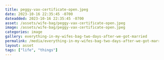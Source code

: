 ```yaml
---
title: peggy-vax-certificate-open.jpeg
date: 2023-10-16 22:35:45 -0700
dateadded: 2023-10-16 22:35:45 -0700
asset: /assets/wife-bag/peggy-vax-certificate-open.jpeg
image: /assets/wife-bag/peggy-vax-certificate-open.jpeg
categories: image
gallery: everything-in-my-wifes-bag-two-days-after-we-got-married
permalink: /media/everything-in-my-wifes-bag-two-days-after-we-got-married/peggy-vax-certificate-open-jpeg
layout: asset
tags: ["life", "things"]
--- 
```


